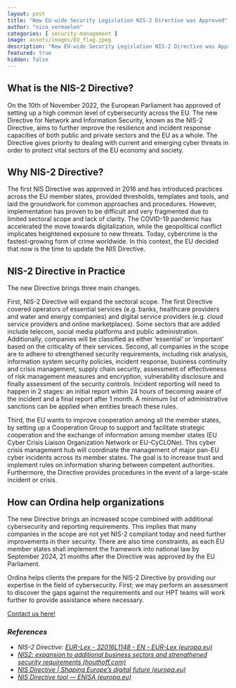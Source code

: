 ```yaml
---
layout: post
title: "New EU-wide Security Legislation NIS-2 Directive was Approved"
author: "nico_vermaelen"
categories: [ security-management ]
image: assets/images/EU_flag.jpeg
description: "New EU-wide Security Legislation NIS-2 Directive was Approved"
featured: true
hidden: false
---
```


## What is the NIS-2 Directive?

On the 10th of November 2022, the European Parliament has approved of setting up a high common level of cybersecurity across the EU. The new Directive for Network and Information Security, known as the NIS-2 Directive, aims to further improve the resilience and incident response capacities of both public and private sectors and the EU as a whole. The Directive gives priority to dealing with current and emerging cyber threats in order to protect vital sectors of the EU economy and society.

## Why NIS-2 Directive?

The first NIS Directive was approved in 2016 and has introduced practices across the EU member states, provided thresholds, templates and tools, and laid the groundwork for common approaches and procedures. However, implementation has proven to be difficult and very fragmented due to limited sectoral scope and lack of clarity. The COVID-19 pandemic has accelerated the move towards digitalization, while the geopolitical conflict implicates heightened exposure to new threats. Today, cybercrime is the fastest-growing form of crime worldwide. In this context, the EU decided that now is the time to update the NIS Directive.

## NIS-2 Directive in Practice

The new Directive brings three main changes.

First, NIS-2 Directive will expand the sectoral scope. The first Directive covered operators of essential services (e.g. banks, healthcare providers and water and energy companies) and digital service providers (e.g. cloud service providers and online marketplaces). Some sectors that are added include telecom, social media platforms and public administration. Additionally, companies will be classified as either ‘essential’ or ‘important’ based on the criticality of their services.
Second, all companies in the scope are to adhere to strengthened security requirements, including risk analysis, information system security policies, incident response, business continuity and crisis management, supply chain security, assessment of effectiveness of risk management measures and encryption, vulnerability disclosure and finally assessment of the security controls. Incident reporting will need to happen in 2 stages: an initial report within 24 hours of becoming aware of the incident and a final report after 1 month. A minimum list of administrative sanctions can be applied when entities breach these rules.


Third, the EU wants to improve cooperation among all the member states, by setting up a Cooperation Group to support and facilitate strategic cooperation and the exchange of information among member states (EU Cyber Crisis Liaison Organization Network or EU-CyCLONe). This cyber crisis management hub will coordinate the management of major pan-EU cyber incidents across its member states. The goal is to increase trust and implement rules on information sharing between competent authorities. Furthermore, the Directive provides procedures in the event of a large-scale incident or crisis.

## How can Ordina help organizations

The new Directive brings an increased scope combined with additional cybersecurity and reporting requirements. This implies that many companies in the scope are not yet NIS-2 compliant today and need further improvements in their security. There are also time constraints, as each EU member states shall implement the framework into national law by September 2024, 21 months after the Directive was approved by the EU Parliament.

Ordina helps clients the prepare for the NIS-2 Directive by providing our expertise in the field of cybersecurity. First; we may perform an assessment to discover the gaps against the requirements and our HPT teams will work further to provide assistance where necessary.

[Contact us here!](https://www.ordina.be/diensten/security-and-privacy/)

### *References*
-	*NIS-2 Directive: [EUR-Lex - 32016L1148 - EN - EUR-Lex (europa.eu)](https://eur-lex.europa.eu/legal-content/EN/TXT/?uri=uriserv:OJ.L_.2016.194.01.0001.01.ENG&toc=OJ:L:2016:194:TOC)*
-	*[NIS2: expansion to additional business sectors and strengthened security requirements (houthoff.com)](https://www.houthoff.com/insights/news-update/data-protection-cybersecurity---nis2-directive-eus-enhanced-cybersecurity-strategy---july-2022)*
-	*[NIS Directive | Shaping Europe’s digital future (europa.eu)](https://digital-strategy.ec.europa.eu/en/policies/nis-directive)*
-	*[NIS Directive tool — ENISA (europa.eu)](https://www.enisa.europa.eu/topics/cybersecurity-policy/nis-directive-new/nis-visualtool)*